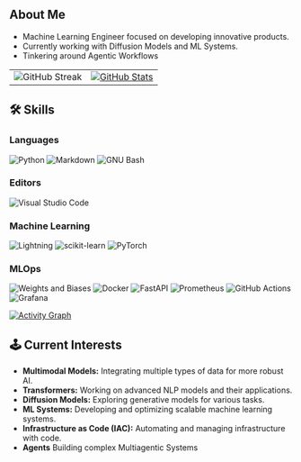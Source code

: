 
## About Me
- Machine Learning Engineer focused on developing innovative products.
- Currently working with Diffusion Models and ML Systems.
- Tinkering around Agentic Workflows

|               |               |
| ------------- | ------------- |
| ![GitHub Streak](https://github-readme-streak-stats-drab-nine.vercel.app?user=vikramxD&theme=midnight-purple&hide_border=true) | [![GitHub Stats](https://github-readme-stats.vercel.app/api?username=VikramxD&show_icons=true&theme=midnight-purple)](https://github-readme-stats.vercel.app/api?username=VikramxD&show_icons=true&theme=midnight-purple) |



## 🛠️ Skills

### Languages
![Python](https://img.shields.io/badge/Python-3776AB?style=for-the-badge&logo=python&logoColor=white)
![Markdown](https://img.shields.io/badge/Markdown-000000?style=for-the-badge&logo=markdown&logoColor=white)
![GNU Bash](https://img.shields.io/static/v1?style=for-the-badge&message=GNU+Bash&color=4EAA25&logo=GNU+Bash&logoColor=FFFFFF&label=)
  
### Editors
![Visual Studio Code](https://img.shields.io/badge/Visual%20Studio%20Code-0078d7.svg?style=for-the-badge&logo=visual-studio-code&logoColor=white)


### Machine Learning
![Lightning](https://img.shields.io/badge/Lightning-792EE5.svg?style=for-the-badge&logo=Lightning&logoColor=white)
![scikit-learn](https://img.shields.io/badge/scikit--learn-%23F7931E.svg?style=for-the-badge&logo=scikit-learn&logoColor=white)
![PyTorch](https://img.shields.io/badge/PyTorch-EE4C2C.svg?style=for-the-badge&logo=PyTorch&logoColor=white)


### MLOps 
![Weights and Biases](https://img.shields.io/badge/Weights%20&%20Biases-FFBE00.svg?style=for-the-badge&logo=weightsandbiases&logoColor=black)
![Docker](https://img.shields.io/badge/Docker-2496ED.svg?style=for-the-badge&logo=Docker&logoColor=white)
![FastAPI](https://img.shields.io/badge/FastAPI-009688.svg?style=for-the-badge&logo=FastAPI&logoColor=white)
![Prometheus](https://img.shields.io/badge/Prometheus-000000?style=for-the-badge&logo=prometheus&labelColor=000000)
![GitHub Actions](https://img.shields.io/badge/github%20actions-%232671E5.svg?style=for-the-badge&logo=githubactions&logoColor=white)
![Grafana](https://img.shields.io/badge/grafana-%23F46800.svg?style=for-the-badge&logo=grafana&logoColor=white)


[![Activity Graph](https://github-readme-activity-graph.vercel.app/graph?username=VikramxD&theme=tokyo-night&area_color=2e3440&hide_border=true)](https://github.com/VikramxD/github-readme-activity-graph)

## 🕹️ Current Interests

- **Multimodal Models:** Integrating multiple types of data for more robust AI.
- **Transformers:** Working on advanced NLP models and their applications.
- **Diffusion Models:** Exploring generative models for various tasks.
- **ML Systems:** Developing and optimizing scalable machine learning systems.
- **Infrastructure as Code (IAC):** Automating and managing infrastructure with code.
- **Agents** Building complex Multiagentic Systems
